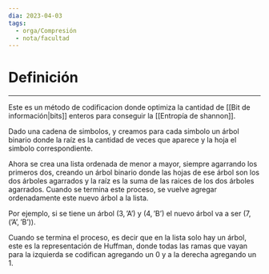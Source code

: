 ```yaml
---
dia: 2023-04-03
tags:
  - orga/Compresión
  - nota/facultad
---
```

# Definición
---
Este es un método de codificacion donde optimiza la cantidad de [[Bit de información|bits]] enteros para conseguir la [[Entropía de shannon]].

Dado una cadena de simbolos, y creamos para cada simbolo un árbol binario donde la raíz es la cantidad de veces que aparece y la hoja el simbolo correspondiente. 

Ahora se crea una lista ordenada de menor a mayor, siempre agarrando los primeros dos, creando un árbol binario donde las hojas de ese árbol son los dos árboles agarrados y la raíz es la suma de las raices de los dos árboles agarrados. Cuando se termina este proceso, se vuelve agregar ordenadamente este nuevo árbol a la lista.

Por ejemplo, si se tiene un árbol $(3, \text{'A'})$ y $(4, \text{'B'})$ el nuevo árbol va a ser $(7, (\text{'A'}, \text{'B'}))$.

Cuando se termina el proceso, es decir que en la lista solo hay un árbol, este es la representación de Huffman, donde todas las ramas que vayan para la izquierda se codifican agregando un $0$ y a la derecha agregando un $1$.